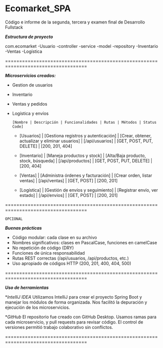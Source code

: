 # Ecomarket_SPA
Código e informe de la segunda, tercera y examen final de Desarrollo Fullstack


**_Estructura de proyecto_**

com.ecomarket
  -Usuario
    -controller
    -service
    -model
    -repository
  -Inventario
  -Ventas
  -Logística

===================================================================================

**_Microservicios creados:_**

* Gestion de usuarios
* Inventario
* Ventas y pedidos
* Logística y envíos

  ``[Nombre | Descripción | Funcionalidades | Rutas | Métodos | Status Code]``

  - [Usuarios] | [Gestiona registros y autenticación] | [Crear, obtener, actualizar y
    eliminar usuarios] | [/api/usuarios] | [GET, POST, PUT, DELETE] | [200, 201, 404]

  - [Inventario] | [Maneja productos y stock] | [Alta/Baja producto, stock, búsqueda]
    | [/api/productos] | [GET, POST, PUT, DELETE] | [200, 404]

  - [Ventas] | [Administra órdenes y facturación] | [Crear orden, listar ventas]
    | [/api/ventas] | [GET, POST] | [200, 201]

  - [Logística] | [Gestión de envíos y seguimiento] | [Registrar envío, ver estado]
    | [/api/envios] | [GET, POST] | [200, 201]


===================================================================================

``OPCIONAL``

**_Buenas prácticas_**

* Código modular: cada clase en su archivo
* Nombres significativos: clases en PascalCase, funciones en camelCase
* No repetición de código (DRY)
* Funciones de única responsabilidad
* Rutas REST correctas (/api/usuarios, /api/productos, etc.)
* Uso apropiado de códigos HTTP (200, 201, 400, 404, 500)

===================================================================================

**_Uso de herramientas_**

*_IntelliJ IDEA_
Utilizamos IntelliJ para crear el proyecto Spring Boot y manejar los módulos de 
forma organizada. Nos facilitó la depuración y ejecución de los microservicios.

*_GitHub_
El repositorio fue creado con GitHub Desktop. Usamos ramas para cada microservicio, 
y pull requests para revisar código. El control de versiones permitió trabajo 
colaborativo sin conflictos.

===================================================================================
